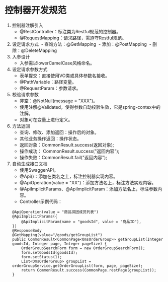 # 控制器开发规范
1. 控制器注解引入
    - @RestController：标注类为Restful规范的控制器。
    - @RequestMapping：请求路径，需遵守Restful规范。
2. 设定请求方式
​    - 查询方法：@GetMapping
​    - 添加：@PostMapping
​    - 删除：@DeleteMapping
​ 
3. 入参设计
    - 入参需以lowerCamelCase风格命名。
4. 设定请求参数方式
    - 表单提交：直接使用VO类或具体参数名接收。
    - @PathVariable：路径变量。
    - @RequestParam：参数请求。
5. 校验请求参数
    - 非空：@NotNull(message = "XXX")。
    - 使用注解@Validated，使得参数自动校验生效，它是spring-contex中的注解。
    - 对象可在变量上进行定义。
6. 方法返回
    - 查询、修改、添加返回：操作后的对象。
    - 其他业务操作返回：操作状态。
    - 返回对象：CommonResult.success(返回对象);
    - 操作成功： CommonResult.success("返回内容");
    - 操作失败：CommonResult.fail("返回内容");
7. 自动生成接口文档
    - 使用SwaggerAPI。
    - @Api()：添加在类名之上，标注控制器实现内容。
    - @ApiOperation(value = "XX")：添加方法名上，标注方法实现内容。
    - @ApiImplicitParams、@ApiImplicitParam：添加方法名上，标注参数内容。
    - Controller示例代码：
    ```
    @ApiOperation(value = "商品拼团成员列表")
	@ApiImplicitParams({
		@ApiImplicitParam(name = "goodsId", value = "商品ID"),
	})
	@ResponseBody
	@GetMapping(value="/goods/getGroupList")
	public CommonResult<CommonPage<OmsOrderGroup>> getGroupList(Integer goodsId, Integer page, Integer pageSize) {
		OrderGroupSearchForm form = new OrderGroupSearchForm();
		form.setGoodsId(goodsId);
		form.setStatus(1);
		List<OmsOrderGroup> groupList = orderGroupService.getOrderGroupList(form, page, pageSize);
		return CommonResult.success(CommonPage.restPage(groupList));
	}
    ```
    